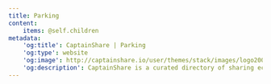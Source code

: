 ```yaml
---
title: Parking
content:
    items: @self.children
metadata:
    'og:title': CaptainShare | Parking
    'og:type': website
    'og:image': http://captainshare.io/user/themes/stack/images/logo2000.png
    'og:description': CaptainShare is a curated directory of sharing economy resources to make & save money
---
```

